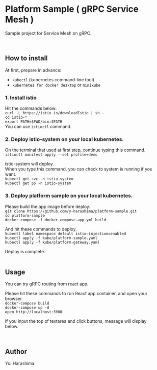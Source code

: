 # Platform Sample ( gRPC Service Mesh )
Sample project for Service Mesh on gRPC.

<br>

## How to install

At first, prepare in advance:  
- `kubectl` (kubernetes command-line tool)  
- `kubernetes for docker desktop` or `minikube`
   
  
### 1. Install istio

Hit the commands below:  
`curl -L https://istio.io/downloadIstio | sh -`  
`cd istio-*`  
`export PATH=$PWD/bin:$PATH`  
You can use `istioctl` command.

### 2. Deploy istio-system on your local kubernetes.

On the terminal that used at first step, continue typing this command.  
`istioctl manifest apply --set profile=demo`  
  
istio-system will deploy.  
When you type this command, you can check to system is running if you want.  
`kubectl get svc -n istio-system`  
`kubectl get po -n istio-system`  

### 3. Deploy platform sample on your local kubernetes.

Please build the app image before deploy.  
`git clone https://github.com/y-harashima/platform-sample.git`  
`cd platform-sample`  
`docker-compose -f docker-compose.app.yml build`  
  
And hit these commands to deploy.  
`kubectl label namespace default istio-injection=enabled`   
`kubectl apply -f kube/platform-sample.yaml`  
`kubectl apply -f kube/platform-gateway.yaml`  

Deploy is complete.  
<br>
  
## Usage
You can try gRPC routing from react app.
  
Please hit these commands to run React app container, and open your browser.  
`docker-compose build`  
`docker-compose up -d`  
`open http://localhost:3000`  

If you input the top of textarea and click buttons, message will display below.
  
<br>  

## Author
Yui Harashima